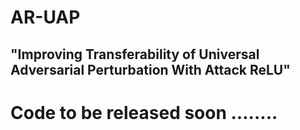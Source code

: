 # AR-UAP
## "Improving Transferability of Universal Adversarial Perturbation With Attack ReLU"


# Code to be released soon ........


